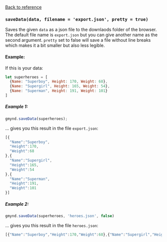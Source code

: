 [Back to reference](../README.md)

### `saveData(data, filename = 'export.json', pretty = true)`

Saves the given `data` as a json file to the downlaods folder of the browser. The default file name is `export.json` but you can give another name as the second argument. `pretty` set to false will save a file without line breaks which makes it a bit smaller but also less legible.

#### Example:

If this is your data:
```javascript
let superheroes = [
  {Name: "Superboy", Height: 170, Weight: 68},
  {Name: "Supergirl", Height: 165, Weight: 54},
  {Name: "Superman", Height: 191, Weight: 101}
]
```

##### Example 1:

```javascript
gmynd.saveData(superheroes);
```

... gives you this result in the file `export.json`:

```javascript
[{
  "Name":"Superboy",
  "Height":170,
  "Weight":68
},{
  "Name":"Supergirl",
  "Height":165,
  "Weight":54
},{
  "Name":"Superman",
  "Height":191,
  "Weight":101
}]
```

##### Example 2:

```javascript
gmynd.saveData(superheroes, 'heroes.json', false)
```

... gives you this result in the file `heroes.json`:

```javascript
[{"Name":"Superboy","Height":170,"Weight":68},{"Name":"Supergirl","Height":165,"Weight":54},{"Name":"Superman","Height":191,"Weight":101}]
```

